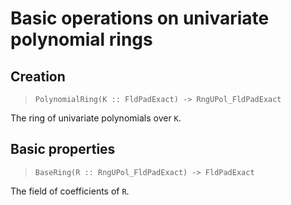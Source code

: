 ---
---

# Basic operations on univariate polynomial rings

## Creation

> `PolynomialRing(K :: FldPadExact) -> RngUPol_FldPadExact`

The ring of univariate polynomials over `K`.

## Basic properties

> `BaseRing(R :: RngUPol_FldPadExact) -> FldPadExact`

The field of coefficients of `R`.

